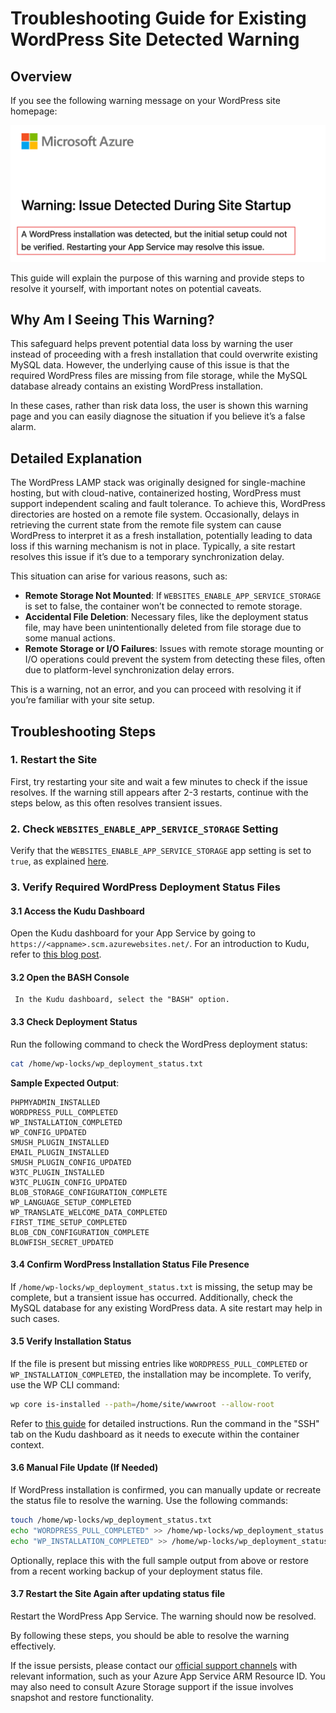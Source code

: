 # Troubleshooting Guide for Existing WordPress Site Detected Warning

## Overview
If you see the following warning message on your WordPress site homepage:

<img src="../media/existing-site-detected.png" width="800">

This guide will explain the purpose of this warning and provide steps to resolve it yourself, with important notes on potential caveats.

## Why Am I Seeing This Warning?

This safeguard helps prevent potential data loss by warning the user instead of proceeding with a fresh installation that could overwrite existing MySQL data. However, the underlying cause of this issue is that the required WordPress files are missing from file storage, while the MySQL database already contains an existing WordPress installation.

In these cases, rather than risk data loss, the user is shown this warning page and you can easily diagnose the situation if you believe it’s a false alarm.

## Detailed Explanation
The WordPress LAMP stack was originally designed for single-machine hosting, but with cloud-native, containerized hosting, WordPress must support independent scaling and fault tolerance. To achieve this, WordPress directories are hosted on a remote file system. Occasionally, delays in retrieving the current state from the remote file system can cause WordPress to interpret it as a fresh installation, potentially leading to data loss if this warning mechanism is not in place. Typically, a site restart resolves this issue if it’s due to a temporary synchronization delay.

This situation can arise for various reasons, such as:

- **Remote Storage Not Mounted**: If `WEBSITES_ENABLE_APP_SERVICE_STORAGE` is set to false, the container won’t be connected to remote storage.
- **Accidental File Deletion**: Necessary files, like the deployment status file, may have been unintentionally deleted from file storage due to some manual actions.
- **Remote Storage or I/O Failures**: Issues with remote storage mounting or I/O operations could prevent the system from detecting these files, often due to platform-level synchronization delay errors.

This is a warning, not an error, and you can proceed with resolving it if you’re familiar with your site setup.

## Troubleshooting Steps

### 1. Restart the Site
   First, try restarting your site and wait a few minutes to check if the issue resolves. If the warning still appears after 2-3 restarts, continue with the steps below, as this often resolves transient issues.

### 2. Check `WEBSITES_ENABLE_APP_SERVICE_STORAGE` Setting 
   Verify that the `WEBSITES_ENABLE_APP_SERVICE_STORAGE` app setting is set to `true`, as explained [here](../wordpress_application_settings.md).

### 3. Verify Required WordPress Deployment Status Files

#### 3.1 Access the Kudu Dashboard
   Open the Kudu dashboard for your App Service by going to `https://<appname>.scm.azurewebsites.net/`. For an introduction to Kudu, refer to [this blog post](https://techcommunity.microsoft.com/blog/appsonazureblog/kudu-dashboard-explained---wordpress-on-app-service/4030035).

#### 3.2 Open the BASH Console
     In the Kudu dashboard, select the "BASH" option.

#### 3.3 Check Deployment Status
Run the following command to check the WordPress deployment status:

```bash
cat /home/wp-locks/wp_deployment_status.txt 
```

**Sample Expected Output**:

```text
PHPMYADMIN_INSTALLED
WORDPRESS_PULL_COMPLETED
WP_INSTALLATION_COMPLETED
WP_CONFIG_UPDATED
SMUSH_PLUGIN_INSTALLED
EMAIL_PLUGIN_INSTALLED
SMUSH_PLUGIN_CONFIG_UPDATED
W3TC_PLUGIN_INSTALLED
W3TC_PLUGIN_CONFIG_UPDATED
BLOB_STORAGE_CONFIGURATION_COMPLETE
WP_LANGUAGE_SETUP_COMPLETED
WP_TRANSLATE_WELCOME_DATA_COMPLETED
FIRST_TIME_SETUP_COMPLETED
BLOB_CDN_CONFIGURATION_COMPLETE
BLOWFISH_SECRET_UPDATED
```

#### 3.4 Confirm WordPress Installation Status File Presence  
If `/home/wp-locks/wp_deployment_status.txt` is missing, the setup may be complete, but a transient issue has occurred. Additionally, check the MySQL database for any existing WordPress data. A site restart may help in such cases.

#### 3.5 Verify Installation Status
If the file is present but missing entries like `WORDPRESS_PULL_COMPLETED` or `WP_INSTALLATION_COMPLETED`, the installation may be incomplete. To verify, use the WP CLI command:

```bash
wp core is-installed --path=/home/site/wwwroot --allow-root
```

Refer to [this guide](../how_to_use_wpcli_tool.md) for detailed instructions. Run the command in the "SSH" tab on the Kudu dashboard as it needs to execute within the container context.

#### 3.6 Manual File Update (If Needed)
If WordPress installation is confirmed, you can manually update or recreate the status file to resolve the warning. Use the following commands:

```bash
touch /home/wp-locks/wp_deployment_status.txt
echo "WORDPRESS_PULL_COMPLETED" >> /home/wp-locks/wp_deployment_status.txt
echo "WP_INSTALLATION_COMPLETED" >> /home/wp-locks/wp_deployment_status.txt
```

Optionally, replace this with the full sample output from above or restore from a recent working backup of your deployment status file.

#### 3.7 Restart the Site Again after updating status file
Restart the WordPress App Service. The warning should now be resolved.

By following these steps, you should be able to resolve the warning effectively.

If the issue persists, please contact our [official support channels](../../README.md#-community-and-support) with relevant information, such as your Azure App Service ARM Resource ID. You may also need to consult Azure Storage support if the issue involves snapshot and restore functionality.